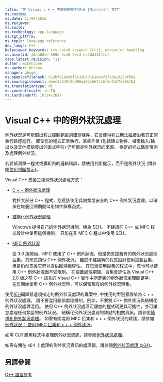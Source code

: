 ```yaml
---
title: "在 Visual c + + 中處理的例外狀況 |Microsoft 文件"
ms.custom: 
ms.date: 11/04/2016
ms.reviewer: 
ms.suite: 
ms.technology: cpp-language
ms.tgt_pltfrm: 
ms.topic: language-reference
dev_langs: C++
helpviewer_keywords: try-catch keyword [C++], exception handling
ms.assetid: a6aa08de-669d-4ce8-9ec3-ec20d1354fcf
caps.latest.revision: "11"
author: mikeblome
ms.author: mblome
manager: ghogen
ms.openlocfilehash: 622bf0194cbf5c3207d161edefcf7da23238fb85
ms.sourcegitcommit: ebec1d449f2bd98aa851667c2bfeb7e27ce657b2
ms.translationtype: MT
ms.contentlocale: zh-TW
ms.lasthandoff: 10/24/2017
---
```

# <a name="exception-handling-in-visual-c"></a>Visual C++ 中的例外狀況處理
例外狀況是可能超出程式控制範圍的錯誤條件，它會使得程式無法繼續沿著其正常執行路徑進行。 即使您的程式正常執行，某些作業 (包括建立物件、檔案輸入/輸出以及其他模組發出的函式呼叫) 仍可能是例外狀況的來源。 穩定的程式碼會預測及處理例外狀況。  
  
 若要偵測單一程式或模組內的邏輯錯誤，請使用判斷提示，而不是例外狀況 (請參閱[使用判斷提示](/visualstudio/debugger/c-cpp-assertions))。  
  
 Visual C++ 支援三種例外狀況處理方式：  
  
-   [C + + 例外狀況處理](../cpp/cpp-exception-handling.md)  
  
     對於大部分 C++ 程式，您應該使用具備類型安全的 C++ 例外狀況處理，以確保在堆疊回溯期間叫用物件解構函式。  
  
-   [結構化例外狀況處理](../cpp/structured-exception-handling-c-cpp.md)  
  
     Windows 提供自己的例外狀況機制，稱為 SEH。 不建議在 C++ 或 MFC 程式設計中使用這個機制。 只能在非 MFC C 程式中使用 SEH。  
  
-   [MFC 例外狀況](../mfc/exception-handling-in-mfc.md)  
  
     從 3.0 版開始，MFC 使用了 C++ 例外狀況，但是仍支援舊有的例外狀況處理巨集，其形式類似 C++ 例外狀況。 雖然不建議新的程式設計使用這些巨集，但是仍然支援它們以提供回溯相容性。 在已經使用巨集的程式中，您也可以使用 C++ 例外狀況而不受限制。 在前置處理期間，巨集會評估為 Visual C++ 2.0 版之前 C++ 語言的 Visual C++ 實作中所定義的例外狀況處理關鍵字。 在您開始使用 C++ 例外狀況時，可以保留現有的例外狀況巨集。  
  
 使用[/EH](../build/reference/eh-exception-handling-model.md)編譯器選項指定的例外狀況處理的專案中; 中使用的型別預設值為 c + + 例外狀況處理。 請不要混用錯誤處理機制，例如，不要將 C++ 例外狀況與結構化例外狀況處理混用。 使用 C++ 例外狀況處理可讓您的程式碼更具可攜性，並可讓您處理任何類型的例外狀況。 結構化例外狀況處理的缺點的相關資訊，請參閱[結構化例外狀況處理](../cpp/structured-exception-handling-c-cpp.md)。 如需有關混用 MFC 巨集和 c + + 例外狀況的建議，請參閱[例外狀況： 使用 MFC 巨集和 c + + 例外狀況](../mfc/exceptions-using-mfc-macros-and-cpp-exceptions.md)。  
  
 如需 CLR 應用程式中處理例外狀況資訊，請參閱[例外狀況處理](../windows/exception-handling-cpp-component-extensions.md)。  
  
 如需有關在 x64 上處理的例外狀況資訊的處理器，請參閱[例外狀況處理 (x64)](../build/exception-handling-x64.md)。  
  
## <a name="see-also"></a>另請參閱  
 [C++ 語言參考](../cpp/cpp-language-reference.md)